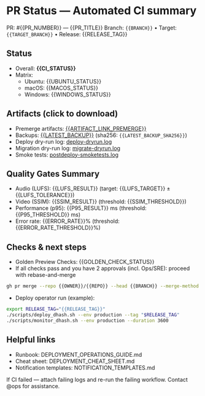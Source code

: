 # PR Status — Automated CI summary
PR: #{{PR_NUMBER}} — {{PR_TITLE}}
Branch: `{{BRANCH}}`  • Target: `{{TARGET_BRANCH}}`  • Release: {{RELEASE_TAG}}

## Status
- Overall: **{{CI_STATUS}}**
- Matrix:
  - Ubuntu: {{UBUNTU_STATUS}}  
  - macOS: {{MACOS_STATUS}}  
  - Windows: {{WINDOWS_STATUS}}  

## Artifacts (click to download)
- Premerge artifacts: [{{ARTIFACT_LINK_PREMERGE}}]({{ARTIFACT_LINK_PREMERGE}})
- Backups: [{{LATEST_BACKUP}}]({{LATEST_BACKUP_URL}})  (sha256: `{{LATEST_BACKUP_SHA256}}`)
- Deploy dry-run log: [deploy-dryrun.log]({{ARTIFACT_URL_DEPLOY_DRYRUN}})
- Migration dry-run log: [migrate-dryrun.log]({{ARTIFACT_URL_MIGRATE_DRYRUN}})
- Smoke tests: [postdeploy-smoketests.log]({{ARTIFACT_URL_SMOKE}})

## Quality Gates Summary
- Audio (LUFS): {{LUFS_RESULT}} (target: {{LUFS_TARGET}} ±{{LUFS_TOLERANCE}})
- Video (SSIM): {{SSIM_RESULT}} (threshold: {{SSIM_THRESHOLD}})
- Performance (p95): {{P95_RESULT}} ms (threshold: {{P95_THRESHOLD}} ms)
- Error rate: {{ERROR_RATE}}% (threshold: {{ERROR_RATE_THRESHOLD}}%)

## Checks & next steps
- Golden Preview Checks: {{GOLDEN_CHECK_STATUS}}
- If all checks pass and you have 2 approvals (incl. Ops/SRE): proceed with rebase-and-merge

```bash
gh pr merge --repo {{OWNER}}/{{REPO}} --head {{BRANCH}} --merge-method rebase --delete-branch
```

- Deploy operator run (example):

```bash
export RELEASE_TAG="{{RELEASE_TAG}}"
./scripts/deploy_dhash.sh --env production --tag "$RELEASE_TAG"
./scripts/monitor_dhash.sh --env production --duration 3600
```

## Helpful links
- Runbook: DEPLOYMENT_OPERATIONS_GUIDE.md
- Cheat sheet: DEPLOYMENT_CHEAT_SHEET.md
- Notification templates: NOTIFICATION_TEMPLATES.md

If CI failed — attach failing logs and re-run the failing workflow. Contact @ops for assistance.